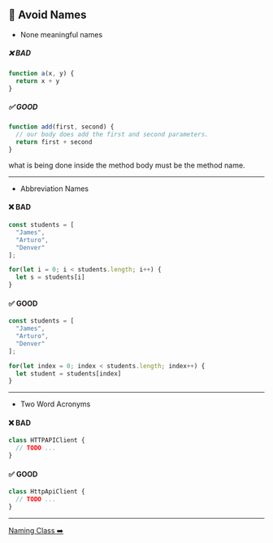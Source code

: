 ## :no_entry_sign: Avoid Names

- None meaningful names

##### :x: BAD
```JavaScript
function a(x, y) {
  return x + y
}
```

##### :white_check_mark: GOOD
```JavaScript
function add(first, second) {
  // our body does add the first and second parameters.
  return first + second
}
```

what is being done inside the method body must be the method name.

---

- Abbreviation Names

#### :x: BAD
```JavaScript
const students = [
  "James",
  "Arturo",
  "Denver"
];

for(let i = 0; i < students.length; i++) {
  let s = students[i]
}
```

#### :white_check_mark: GOOD
```JavaScript
const students = [
  "James",
  "Arturo",
  "Denver"
];

for(let index = 0; index < students.length; index++) {
  let student = students[index]
}
```

---

- Two Word Acronyms

#### :x: BAD
```JavaScript
class HTTPAPIClient {
  // TODO ...
}
```

#### :white_check_mark: GOOD
```JavaScript
class HttpApiClient {
  // TODO ...
}
```

---
[Naming Class :arrow_right:](/naming-class.md)
